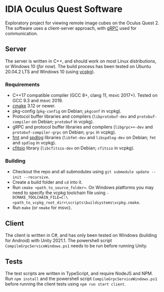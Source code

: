 # IDIA Oculus Quest Software

Exploratory project for viewing remote image cubes on the Oculus Quest 2. The software uses a client-server approach,
with [gRPC](https://grpc.io/) used for communication.

## Server

The server is written in C++, and should work on most Linux distributions, or Windows 10 (_for now_). The build process has been tested on Ubuntu 20.04.2 LTS and Windows 10 (using [vcpkg](https://github.com/microsoft/vcpkg)).

### Requirements

- C++17 compatible compiler (GCC 8+, clang 11, msvc 2017+). Tested on GCC 9.3 and msvc 2019.
- [cmake](https://cmake.org/) 3.12 or newer.
- pkg-config (`pkg-config` on Debian;  `pkgconf` in vcpkg).
- Protocol buffer libraries and compilers (`libprotobuf-dev` and `protobuf-compiler` on Debian; `protobuf` in vcpkg).
- gRPC and protocol buffer libraries and compilers (`libgrpc++-dev` and `protobuf-compiler-grpc` on Debian; `grpc` in
  vcpkg).
- [fmt](https://github.com/fmtlib/fmt) and [spdlog](https://github.com/gabime/spdlog) libraries (`libfmt-dev`
  and `libspdlog-dev` on Debian; `fmt` and `spdlog` in vcpkg).
- [cfitsio](https://heasarc.gsfc.nasa.gov/fitsio/) library (`libcfitsio-dev` on Debian; `cfitsio` in vcpkg).

### Building

- Checkout the repo and all submodules using `git submodule update --init --recursive`.
- Create a build folder and `cd` into it.
- Run `cmake <path_to_source_folder>`. On Windows platforms you may need to specify the vcpkg toolchain file
  using `-DCMAKE_TOOLCHAIN_FILE=C:\<path_to_vcpkg_root_dir>\scripts\buildsystems\vcpkg.cmake`.
- Run `make` (or `nmake` for msvc).

## Client

The client is written in C#, and has only been tested on Windows (building for Android) with Unity 2021.1. The
powershell script `CompileGrpcServiceWindows.ps1` needs to be run before running Unity.

## Tests

The test scripts are written in TypeScript, and require NodeJS and NPM. Run `npm install` and the powershell script `CompileGrpcServiceWindows.ps1`
before running the client tests using `npm run start client`.